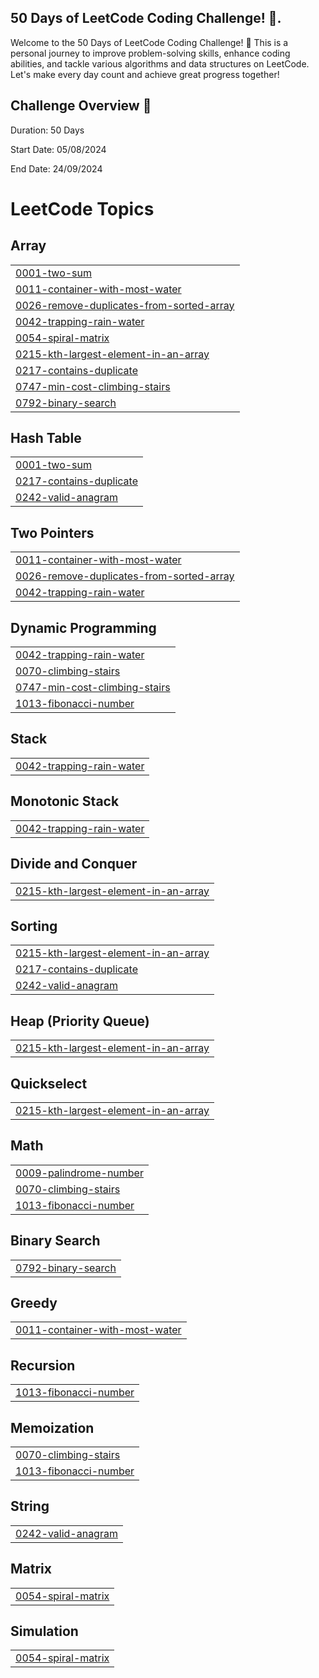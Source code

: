 ## 50 Days of LeetCode Coding Challenge! 🎯.
Welcome to the 50 Days of LeetCode Coding Challenge! 🎉 This is a personal journey to improve problem-solving skills, enhance coding abilities, and tackle various algorithms and data structures on LeetCode. Let's make every day count and achieve great progress together!

## Challenge Overview 🔄
Duration: 50 Days

Start Date: 05/08/2024

End Date: 24/09/2024

<!---LeetCode Topics Start-->
# LeetCode Topics
## Array
|  |
| ------- |
| [0001-two-sum](https://github.com/AakritiShory/Leetcode-Daily-Problems/tree/master/0001-two-sum) |
| [0011-container-with-most-water](https://github.com/AakritiShory/Leetcode-Daily-Problems/tree/master/0011-container-with-most-water) |
| [0026-remove-duplicates-from-sorted-array](https://github.com/AakritiShory/Leetcode-Daily-Problems/tree/master/0026-remove-duplicates-from-sorted-array) |
| [0042-trapping-rain-water](https://github.com/AakritiShory/Leetcode-Daily-Problems/tree/master/0042-trapping-rain-water) |
| [0054-spiral-matrix](https://github.com/AakritiShory/Leetcode-Daily-Problems/tree/master/0054-spiral-matrix) |
| [0215-kth-largest-element-in-an-array](https://github.com/AakritiShory/Leetcode-Daily-Problems/tree/master/0215-kth-largest-element-in-an-array) |
| [0217-contains-duplicate](https://github.com/AakritiShory/Leetcode-Daily-Problems/tree/master/0217-contains-duplicate) |
| [0747-min-cost-climbing-stairs](https://github.com/AakritiShory/Leetcode-Daily-Problems/tree/master/0747-min-cost-climbing-stairs) |
| [0792-binary-search](https://github.com/AakritiShory/Leetcode-Daily-Problems/tree/master/0792-binary-search) |
## Hash Table
|  |
| ------- |
| [0001-two-sum](https://github.com/AakritiShory/Leetcode-Daily-Problems/tree/master/0001-two-sum) |
| [0217-contains-duplicate](https://github.com/AakritiShory/Leetcode-Daily-Problems/tree/master/0217-contains-duplicate) |
| [0242-valid-anagram](https://github.com/AakritiShory/Leetcode-Daily-Problems/tree/master/0242-valid-anagram) |
## Two Pointers
|  |
| ------- |
| [0011-container-with-most-water](https://github.com/AakritiShory/Leetcode-Daily-Problems/tree/master/0011-container-with-most-water) |
| [0026-remove-duplicates-from-sorted-array](https://github.com/AakritiShory/Leetcode-Daily-Problems/tree/master/0026-remove-duplicates-from-sorted-array) |
| [0042-trapping-rain-water](https://github.com/AakritiShory/Leetcode-Daily-Problems/tree/master/0042-trapping-rain-water) |
## Dynamic Programming
|  |
| ------- |
| [0042-trapping-rain-water](https://github.com/AakritiShory/Leetcode-Daily-Problems/tree/master/0042-trapping-rain-water) |
| [0070-climbing-stairs](https://github.com/AakritiShory/Leetcode-Daily-Problems/tree/master/0070-climbing-stairs) |
| [0747-min-cost-climbing-stairs](https://github.com/AakritiShory/Leetcode-Daily-Problems/tree/master/0747-min-cost-climbing-stairs) |
| [1013-fibonacci-number](https://github.com/AakritiShory/Leetcode-Daily-Problems/tree/master/1013-fibonacci-number) |
## Stack
|  |
| ------- |
| [0042-trapping-rain-water](https://github.com/AakritiShory/Leetcode-Daily-Problems/tree/master/0042-trapping-rain-water) |
## Monotonic Stack
|  |
| ------- |
| [0042-trapping-rain-water](https://github.com/AakritiShory/Leetcode-Daily-Problems/tree/master/0042-trapping-rain-water) |
## Divide and Conquer
|  |
| ------- |
| [0215-kth-largest-element-in-an-array](https://github.com/AakritiShory/Leetcode-Daily-Problems/tree/master/0215-kth-largest-element-in-an-array) |
## Sorting
|  |
| ------- |
| [0215-kth-largest-element-in-an-array](https://github.com/AakritiShory/Leetcode-Daily-Problems/tree/master/0215-kth-largest-element-in-an-array) |
| [0217-contains-duplicate](https://github.com/AakritiShory/Leetcode-Daily-Problems/tree/master/0217-contains-duplicate) |
| [0242-valid-anagram](https://github.com/AakritiShory/Leetcode-Daily-Problems/tree/master/0242-valid-anagram) |
## Heap (Priority Queue)
|  |
| ------- |
| [0215-kth-largest-element-in-an-array](https://github.com/AakritiShory/Leetcode-Daily-Problems/tree/master/0215-kth-largest-element-in-an-array) |
## Quickselect
|  |
| ------- |
| [0215-kth-largest-element-in-an-array](https://github.com/AakritiShory/Leetcode-Daily-Problems/tree/master/0215-kth-largest-element-in-an-array) |
## Math
|  |
| ------- |
| [0009-palindrome-number](https://github.com/AakritiShory/Leetcode-Daily-Problems/tree/master/0009-palindrome-number) |
| [0070-climbing-stairs](https://github.com/AakritiShory/Leetcode-Daily-Problems/tree/master/0070-climbing-stairs) |
| [1013-fibonacci-number](https://github.com/AakritiShory/Leetcode-Daily-Problems/tree/master/1013-fibonacci-number) |
## Binary Search
|  |
| ------- |
| [0792-binary-search](https://github.com/AakritiShory/Leetcode-Daily-Problems/tree/master/0792-binary-search) |
## Greedy
|  |
| ------- |
| [0011-container-with-most-water](https://github.com/AakritiShory/Leetcode-Daily-Problems/tree/master/0011-container-with-most-water) |
## Recursion
|  |
| ------- |
| [1013-fibonacci-number](https://github.com/AakritiShory/Leetcode-Daily-Problems/tree/master/1013-fibonacci-number) |
## Memoization
|  |
| ------- |
| [0070-climbing-stairs](https://github.com/AakritiShory/Leetcode-Daily-Problems/tree/master/0070-climbing-stairs) |
| [1013-fibonacci-number](https://github.com/AakritiShory/Leetcode-Daily-Problems/tree/master/1013-fibonacci-number) |
## String
|  |
| ------- |
| [0242-valid-anagram](https://github.com/AakritiShory/Leetcode-Daily-Problems/tree/master/0242-valid-anagram) |
## Matrix
|  |
| ------- |
| [0054-spiral-matrix](https://github.com/AakritiShory/Leetcode-Daily-Problems/tree/master/0054-spiral-matrix) |
## Simulation
|  |
| ------- |
| [0054-spiral-matrix](https://github.com/AakritiShory/Leetcode-Daily-Problems/tree/master/0054-spiral-matrix) |
<!---LeetCode Topics End-->

